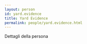 ```yaml
---
layout: person
id: yard.evidence
title: Yard Evidence
permalink: people/yard.evidence.html
---
```


Dettagli della persona